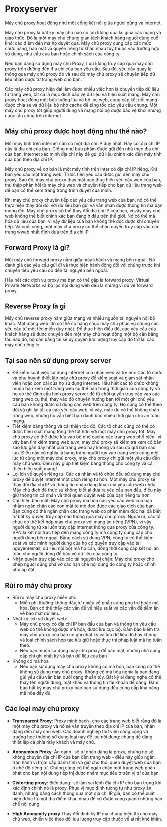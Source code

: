 # Proxyserver
Máy chủ proxy hoạt động như một cổng kết nối giữa người dùng và internet.

Máy chủ proxy là bất kỳ máy chủ nào có lưu lượng qua lại giũa các mạng và giao thức. Đó là một máy chủ chung gian tách khách hàng người dùng cuối khỏi các điểm đến mà họ duyệt qua. Máy chủ proxy cung cấp các mức chức năng, bảo mật và quyền riêng tư khác nhau tùy thuộc vào trường hợp sử dụng, như cầu của bạn hoặc chính sách của công ty.

Nếu bạn đang sử dụng máy chủ Proxy, Lưu lương truy cập qua máy chủ proxy trên đường đến địa chỉ của bạn yêu cầu. Sau đó, yêu cầu quay lại thông qua máy chủ proxy đó và sau đó máy chủ proxy sẽ chuyển tiếp dữ liệu nhận được từ trang web cho bạn.

Các máy chủ proxy hiện đại làm được nhiều việc hơn là chuyển tiếp dữ liệu từ trang web, tất cả là mục đích bảo vệ dữ liệu và hiệu suất mạng. Máy chủ proxy hoạt động một bức tường lửa và bộ lọc web, cung cấp kết nối mạng được chia sẻ và dữ liệu bộ nhớ cache để tăng tốc các yêu cầu chung. Một máy chủ proxy tốt giúp người dùng và mạng nội bộ được bảo vệ khỏi những cuộc tấn công trên internet

## Máy chủ proxy được hoạt động như thế nào?
Mỗi máy tính trên internet cần có một địa chỉ IP duy nhất. Hãy coi địa chỉ IP này là địa chỉ của bạn. Giống như bưu phẩm được gửi đến nhà theo địa chỉ của bạn, internet xác minh địa chỉ này để gửi dữ liệu chính xác đến máy tính của bạn theo địa chỉ IP.

Máy chủ proxy về cơ bản là một máy tính trên inter có địa chỉ IP riêng. Khi bạn yêu cầu một trang web, Trước tiên yêu cầu được gửi đến máy chủ proxy. Sau đó, máy chủ proxy thay mặt bạn thực hiện yêu cầu web của bạn, thu thập phản hồi từ máy chủ web và chuyển tiếp cho bạn dữ liệu trang web để bạn có thể xem trang trong trình duyệt của mình.

Khi máy chủ proxy chuyển tiếp các yêu cầu trang web của bạn, nó có thể thực hiện thay đổi đối với dữ liệu bạn gửi và vẫn nhận được thông tin mà bạn mong đợi. Máy chủ proxy có thể thay đổi địa chỉ IP của bạn, vì vậy máy chủ web không thể biết chính xác bạn đang ở đâu trên thế giới. Nó có thể mã hóa dữ liệu của bạn, vì vậy dữ liệu của bạn không thể đọc được  khi chuyển tiếp. Và cuối cùng, một máy chủ proxy có thể chặn quyền truy cập vào các trang wweb nhất định dựa trên địa chỉ IP.

## Forward Proxy là gì?
Một máy chủ forward proxy nằm giữa máy khách và mạng bên ngoài. Nó đánh giá các yêu cầu gửi đi và thực hiện hành động đối với chúng trước khi chuyển tiếp yêu cầu đo đến tài nguyên bên ngoài. 

Hầu hết các dịch vụ proxy mà bạn có thể gặp là forward proxy. Virtual Private Networks và bộ lọc nội dung web đều là những ví dụ về forward proxy.

## Reverse Proxy là gì
Máy chủ reverse proxy nằm giữa mạng và nhiều nguồn tài nguyên nội bộ khác. Một mạng web lớn có thể có hàng chục máy chủ phục vụ chung các yêu cầu từ một tên miền duy nhất. Để thực hiện điều đó, các yêu cầu của khách hàng sẽ được chuyển đến một máy chủ hoạt động một bộ cân bằng tải. Sau đó, bộ cân bằng tải sẽ uy quyền lưu lượng truy cập đó trở lại các máy chủ riêng lẻ.

## Tại sao nên sử dụng proxy server 
* Để kiểm soát việc sử dụng internet của nhân viên và trẻ em: Các tổ chức và phụ huynh thiết lập máy chủ proxy để kiểm soát và giám sát nhân viên hoặc con cái của họ sử dụng internet. Hầu hiết các tổ chức không muốn bạn xem một trang web cụ thể nào trong thời gian của công ty và họ có thể định cấu hình proxy server để từ chối quyền truy cập vào các trang web cụ thể, thay vào đó chuyển hướng bạn tới một ghi chú yêu cầu bạn không được sử dụng các web trên công ty. Họ cũng có thể theo dõi và ghi lại tất cả các yêu cầu web, vì vậy, mặc dù có thể không chặn trang web, nhưng họ vẫn biết bạn dành bao nhiêu thời gian cho an toàn mạng.
* Tiết kiệm băng thông và cải thiện tốc độ: Các tổ chức cũng có thể có được hiệu suất mạng tổng thể tốt hơn với một máy chủ proxy tốt. Máy chủ proxy có thể được lưu vào bộ nhớ cache các trang web phổ biến- vì vậy ban tìm kiếm trang web a.vn, máy chủ proxy sẽ kiểm tra xem có bản sao lưu gần đây nhất của trang web hay không và sau đó gửi bản sao lưu. Điều này có nghĩa là hàng trăm người truy vào trang web cùng một lúc từ cùng một máy chủ proxy, máy chủ proxy chỉ gửi một yêu cầu đến máy chủ web. Điều này giúp tiết kiệm băng thông cho công ty và cải thiện hiệu suất mạng/
* Lợi ích về quyền riêng tư: Các cá nhân và tổ chức đều sử dụng máy chủ proxy để duyệt internet một cách riêng tư hơn. Môt máy chủ proxy sẽ thay đổi địa chỉ IP và thông tin nhận dạng khác mà yêu cầu web chứa. Máy chủ đích đã thực sự không biết ai đưa ra yêu cầu ban đầu, điều này giữ thông tin cá nhân và thói quen duyệt web của bạn riêng tư hơn.
* Cải thiện bảo mật: Máy chủ proxy mã hóa các yêu cầu web của bạn nhằm ngăn chặn các con mắt tò mờ đọc được các giao dịch của bạn. Bạn cũng có thể ngăn chặn các trang web có phần mềm độc hại đã biết từ bất kỳ quyền truy cập nào thông qua máy chủ proxy. Ngoài ra, các tổ chức có thể kết hợp máy chủ proxy với mạng ảo riêng (VPN), vì vậy người dùng từ xa luôn truy cập internet thông qua proxy của công ty. VPN là kết nối trực tiếp đến mạng công ty mà công ty cung cấp cho người dùng bên ngoài. Bằng cách sử dụng VPN, công ty có thể kiểm soát và xác minh người dùng của họ có quyền truy cập vào tài nguyên(email, dữ liệu nội bộ) mà họ cần, đồng thời cung cấp kết nối an toàn cho người dùng để bảo vệ dữ liệu của công ty.
* Nhận quyền truy cập vào các tài nguyên bị chặn: Máy chủ proxy cho phép người dùng phá vỡ các hạn chế nội dung do công ty hoặc chính phủ áp đặt.

## Rủi ro máy chủ proxy
* Rủi ro máy chủ proxy miễn phí:
    * Miễn phí thường không đầu tư nhiều về phần cứng phụ trợ hoặc mã hóa. Bạn có thể thấy các vấn đề về hiệu suất và các vấn đề tiềm ẩn về bảo mật dữ liệu.
* Nhật ký lịch sử duyệt web:
    * Máy chủ proxy có địa chỉ IP ban đầu của bạn và thông tin yêu cầu web có thể không được mã hóa, được lưu cục bộ. Đảm bảo kiểm tra máy chủ proxy của bạn có ghi nhật ký và lưu dữ liệu đó hay không- và loại chính sách hợp tác lưu giữ hoặc thực thi pháp luật mà họ tuân theo.
    * Nếu bạn muốn sử dụng máy chủ proxy để bảo mật, nhưng nhà cung cấp chỉ ghi nhật ký và bán dữ liệu của bạn
* Không có mã hóa
    * Nếu bạn sử dụng máy chủ proxy không có mã hóa, bạn cũng có thể không sử dụng máy chủ proxy. Không có mã hóa nghĩa là bạn đang gửi yêu cầu văn bản dưới dạng thuần túy. Bất kỳ ai đang nghe có thể thấy tên người dùng, mật khấu và thông tin tài khoản dễ dàng. Đảm bảo bất kỳ máy chủ proxy nào bạn sử dụng đều cung cấp khả năng mã hóa đầy đủ.

## Các loại máy chủ proxy
* **Transparent Proxy**: Proxy minh bạch- cho các trang web biết rằng đó là một máy chủ proxy và nó sẽ vẫn truyền theo địa chỉ iP của bạn, nhận dạng đến máy chủ web. Các doanh nghiệp thư viện công cộng và trường học thường sử dụng loại này để lọc nội dung: chúng dễ dàng thiết lập cả phía máy khách và máy chủ.


* **Anonymous Proxy**: Ẩn danh- sẽ tự nhận dạng là proxy, nhưng nó sẽ không chuyển địa chỉ IP của bạn đến trang web - điều này giúp ngăn trặn hành vi trộm cắp danh tính và giữ cho thói quen duyệt web của bạn ở chế độ riêng tư. Chúng cũng có thể ngăn chặn một trang web phân phát cho bạn nội dung tiếp thị được nhắm mục tiêu ở trên vị trí của bạn. 

* **Distorting proxy**: Biến dạng- sẽ làm sai lệnh địa chỉ IP cho bạn trong khi xác định chính nó là proxy. Phục vị mục đính tương tự như proxy ẩn danh, nhưng bằng cách thông qua một địa chỉ IP giả, bạn có thể xuất hiện được từ một địa điểm khác nhau để có được xung quanh những hạn chế nội dung

* **High Anonymity proxy** Thay đổi định kỳ IP mà chúng hiển thị cho máy chủ web, khiến việc theo dõi lưu lượng truy cập thuộc về ai rất khó khăn.